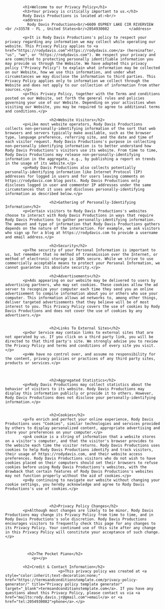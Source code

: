 			<h1>Welcome to our Privacy Policy</h1>
			<h3>Your privacy is critically important to us.</h3>
			Rody Davis Productions is located at:<br/>
			<address>
			  Rody Davis Productions<br/>6609 OSPREY LAKE CIR RIVERVIEW <br />33578 - FL , United States<br/>2054930082			</address>

			<p>It is Rody Davis Productions's policy to respect your privacy regarding any information we may collect while operating our website. This Privacy Policy applies to <a href="https://rodydavis.com">https://rodydavis.com</a> (hereinafter, "us", "we", or "https://rodydavis.com"). We respect your privacy and are committed to protecting personally identifiable information you may provide us through the Website. We have adopted this privacy policy ("Privacy Policy") to explain what information may be collected on our Website, how we use this information, and under what circumstances we may disclose the information to third parties. This Privacy Policy applies only to information we collect through the Website and does not apply to our collection of information from other sources.</p>
			<p>This Privacy Policy, together with the Terms and conditions posted on our Website, set forth the general rules and policies governing your use of our Website. Depending on your activities when visiting our Website, you may be required to agree to additional terms and conditions.</p>

						<h2>Website Visitors</h2>
			<p>Like most website operators, Rody Davis Productions collects non-personally-identifying information of the sort that web browsers and servers typically make available, such as the browser type, language preference, referring site, and the date and time of each visitor request. Rody Davis Productions's purpose in collecting non-personally identifying information is to better understand how Rody Davis Productions's visitors use its website. From time to time, Rody Davis Productions may release non-personally-identifying information in the aggregate, e.g., by publishing a report on trends in the usage of its website.</p>
			<p>Rody Davis Productions also collects potentially personally-identifying information like Internet Protocol (IP) addresses for logged in users and for users leaving comments on https://rodydavis.com blog posts. Rody Davis Productions only discloses logged in user and commenter IP addresses under the same circumstances that it uses and discloses personally-identifying information as described below.</p>
			
						<h2>Gathering of Personally-Identifying Information</h2>
			<p>Certain visitors to Rody Davis Productions's websites choose to interact with Rody Davis Productions in ways that require Rody Davis Productions to gather personally-identifying information. The amount and type of information that Rody Davis Productions gathers depends on the nature of the interaction. For example, we ask visitors who sign up for a blog at https://rodydavis.com to provide a username and email address.</p>
			
						<h2>Security</h2>
			<p>The security of your Personal Information is important to us, but remember that no method of transmission over the Internet, or method of electronic storage is 100% secure. While we strive to use commercially acceptable means to protect your Personal Information, we cannot guarantee its absolute security.</p>
			
						<h2>Advertisements</h2>
			<p>Ads appearing on our website may be delivered to users by advertising partners, who may set cookies. These cookies allow the ad server to recognize your computer each time they send you an online advertisement to compile information about you or others who use your computer. This information allows ad networks to, among other things, deliver targeted advertisements that they believe will be of most interest to you. This Privacy Policy covers the use of cookies by Rody Davis Productions and does not cover the use of cookies by any advertisers.</p>
			

						<h2>Links To External Sites</h2>
			<p>Our Service may contain links to external sites that are not operated by us. If you click on a third party link, you will be directed to that third party's site. We strongly advise you to review the Privacy Policy and terms and conditions of every site you visit.</p>
			<p>We have no control over, and assume no responsibility for the content, privacy policies or practices of any third party sites, products or services.</p>
			
			
			
						<h2>Aggregated Statistics</h2>
			<p>Rody Davis Productions may collect statistics about the behavior of visitors to its website. Rody Davis Productions may display this information publicly or provide it to others. However, Rody Davis Productions does not disclose your personally-identifying information.</p>
			
			
						<h2>Cookies</h2>
			<p>To enrich and perfect your online experience, Rody Davis Productions uses "Cookies", similar technologies and services provided by others to display personalized content, appropriate advertising and store your preferences on your computer.</p>
			<p>A cookie is a string of information that a website stores on a visitor's computer, and that the visitor's browser provides to the website each time the visitor returns. Rody Davis Productions uses cookies to help Rody Davis Productions identify and track visitors, their usage of https://rodydavis.com, and their website access preferences. Rody Davis Productions visitors who do not wish to have cookies placed on their computers should set their browsers to refuse cookies before using Rody Davis Productions's websites, with the drawback that certain features of Rody Davis Productions's websites may not function properly without the aid of cookies.</p>
			<p>By continuing to navigate our website without changing your cookie settings, you hereby acknowledge and agree to Rody Davis Productions's use of cookies.</p>
			
			
			
						<h2>Privacy Policy Changes</h2>
			<p>Although most changes are likely to be minor, Rody Davis Productions may change its Privacy Policy from time to time, and in Rody Davis Productions's sole discretion. Rody Davis Productions encourages visitors to frequently check this page for any changes to its Privacy Policy. Your continued use of this site after any change in this Privacy Policy will constitute your acceptance of such change.</p>
			
			
						  
			  <h2>The Pocket Piano</h2>			  
			  	<p></p>			
			
			<h2>Credit & Contact Information</h2>
							<p>This privacy policy was created at <a style="color:inherit;text-decoration:none;" href="https://termsandconditionstemplate.com/privacy-policy-generator/" title="Privacy policy template generator" target="_blank">termsandconditionstemplate.com</a>. If you have any questions about this Privacy Policy, please contact us via <a href="mailto:rody.davis.jr@gmail.com">email</a> or <a href="tel:2054930082">phone</a>.</p>
					